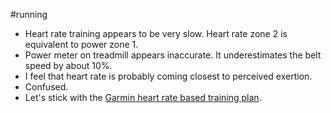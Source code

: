 #running 
- Heart rate training appears to be very slow. Heart rate zone 2 is equivalent to power zone 1.
- Power meter on treadmill appears inaccurate. It underestimates the belt speed by about 10%.
- I feel that heart rate is probably coming closest to perceived exertion.
- Confused.
- Let's stick with the [Garmin heart rate based training plan](https://connect.garmin.com/modern/training-plan?tab=Scheduled&trainingPlanId=36204595).